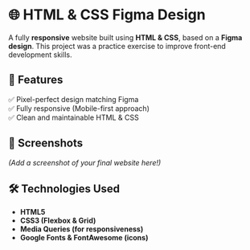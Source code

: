 # 🌐 HTML & CSS Figma Design  

A fully **responsive** website built using **HTML & CSS**, based on a **Figma design**. This project was a practice exercise to improve front-end development skills.  

## 🚀 Features  
✅ Pixel-perfect design matching Figma  
✅ Fully responsive (Mobile-first approach)  
✅ Clean and maintainable HTML & CSS  

## 📸 Screenshots  
*(Add a screenshot of your final website here!)*  

## 🛠️ Technologies Used  
- **HTML5**  
- **CSS3 (Flexbox & Grid)**  
- **Media Queries (for responsiveness)**  
- **Google Fonts & FontAwesome (icons)**  


